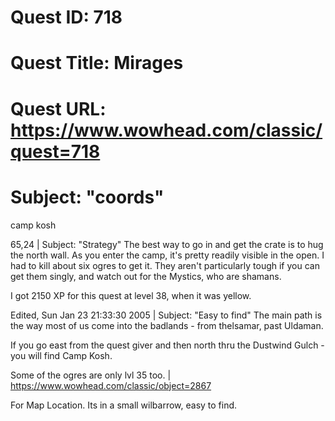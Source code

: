 # Quest ID: 718
# Quest Title: Mirages
# Quest URL: https://www.wowhead.com/classic/quest=718
# Subject: "coords"
camp kosh

65,24 | Subject: "Strategy"
The best way to go in and get the crate is to hug the north wall. As you enter the camp, it's pretty readily visible in the open. I had to kill about six ogres to get it. They aren't particularly tough if you can get them singly, and watch out for the Mystics, who are shamans.

I got 2150 XP for this quest at level 38, when it was yellow.

Edited, Sun Jan 23 21:33:30 2005 | Subject: "Easy to find"
The main path is the way most of us come into the badlands - from thelsamar, past Uldaman.

If you go east from the quest giver and then north thru the Dustwind Gulch - you will find Camp Kosh.

Some of the ogres are only lvl 35 too. | https://www.wowhead.com/classic/object=2867

For Map Location. Its in a small wilbarrow, easy to find.
